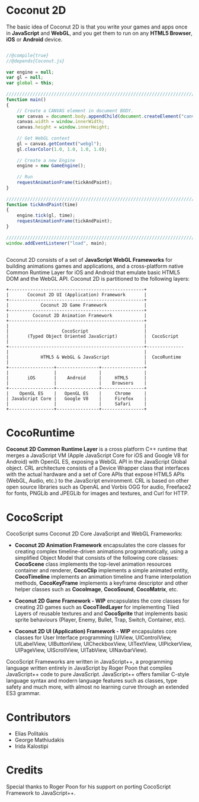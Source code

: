 Coconut 2D
==========

The basic idea of Coconut 2D is that you write your games and apps once in <B>JavaScript</B> and <B>WebGL</B>, and you get them to run on any <B>HTML5 Browser</B>, <B>iOS</B> or <B>Android</B> device.

```javascript

//@compile{true}																						   
//@depends{Coconut.js}                                                                                     
                                                                                                           
var engine = null;                                                                                         
var gl = null;                                                                                             
var global = this;                                                                                         
                                                                                                           
////////////////////////////////////////////////////////////////////////////////////////////////////	   
function main()                                                                                            
{                                                                                                          
	// Create a CANVAS element in document BODY.                                                           
	var canvas = document.body.appendChild(document.createElement("canvas"));                              
	canvas.width = window.innerWidth;                                                                      
	canvas.height = window.innerHeight;                                                                    
                                                                                                           
	// Get WebGL context                                                                                   
	gl = canvas.getContext("webgl");                                                                       
	gl.clearColor(1.0, 1.0, 1.0, 1.0);                                                                     
	                                                                                                       
	// Create a new Engine                                                                                 
	engine = new GameEngine();                                                                             
	                                                                                                       
	// Run                                                                                                 
	requestAnimationFrame(tickAndPaint);                                                                   
}                                                                                                          
                                                                                                           
////////////////////////////////////////////////////////////////////////////////////////////////////       
function tickAndPaint(time)                                                                                
{                                                                                                          
	engine.tick(gl, time);                                                                                 
	requestAnimationFrame(tickAndPaint);                                                                   
}                                                                                                          
                                                                                                           
////////////////////////////////////////////////////////////////////////////////////////////////////       
window.addEventListener("load", main);                                                                     
                                                                                                           
```                                                                                                           
                                                                                                           
Coconut 2D consists of a set of <B>JavaScript WebGL Frameworks</B> for building animations games and applications, and a cross-platform native Common Runtime Layer for iOS and Android that emulate basic HTML5 DOM and the WebGL API. Coconut 2D is partitioned to the following layers:

    +---------------------------------------------------+
    |       Coconut 2D UI (Application) Framework       |
    +---------------------------------------------------+
    |            Coconut 2D Game Framework              |
    +---------------------------------------------------+
    |         Coconut 2D Animation Framework            |
    +---------------------------------------------------+
    |                                                   |
    |                    CocoScript                     |
    |       (Typed Object Oriented JavaScript)          |  CocoScript  
    |                                                   |
    +---------------------------------------------------+--------------  
    |                                                   | 
    |            HTML5 & WebGL & JavaScript             |  CocoRuntime  
    |                                                   |
    +-----------------+----------------+----------------+
    |                 |                |                |
    |       iOS       |    Android     |     HTML5      |  
    |                 |                |    Browsers    |
    +-----------------+----------------+----------------+
    |    OpenGL ES    |   OpenGL ES    |     Chrome     |
    | JavaScript Core |   Google V8    |     Firefox    |
    |                 |                |     Safari     |
    +-----------------+----------------+----------------+

CocoRuntime
===========
<B>Coconut 2D Common Runtime Layer</B> is a cross platform C++ runtime that merges a JavaScript VM (Apple JavaScript Core for iOS and Google V8 for Android) with OpenGL ES, exposing a WebGL API in the JavaScript Global object. CRL architecture consists of a Device Wrapper class that interfaces with the actual hardware and a set of Core APIs that expose HTML5 APIs (WebGL, Audio, etc.) to the JavaScript environment. CRL is based on other open source libraries such as OpenAL and Vorbis OGG for audio, Freeface2 for fonts, PNGLib and JPEGLib for images and textures, and Curl for HTTP. 

CocoScript
==========
CocoScript sums Coconut 2D Core JavaScript and WebGL Frameworks:

* <B>Coconut 2D Animation Framework</B> encapsulates the core classes for creating complex timeline-driven animations programmatically, using a simplified Object Model that consists of the following core classes: <B>CocoScene</B> class implements the top-level animation resources container and renderer, <B>CocoClip</B> implements a simple animated entity, <B>CocoTimeline</B> implements an animation timeline and frame interpolation methods, <B>CocoKeyFrame</B> implements a keyframe descriptor and other helper classes such as <B>CocoImage</B>, <B>CocoSound</B>, <B>CocoMatrix</B>, etc.

* <B>Coconut 2D Game Framework - WIP</B> encapsulates the core classes for creating 2D games such as <B>CocoTiledLayer</B> for implementing Tiled Layers of reusable textures and and <B>CocoSprite</B> that implements basic sprite behaviours (Player, Enemy, Bullet, Trap, Switch, Container, etc).

* <B>Coconut 2D UI (Application) Framework - WIP</B> encapsulates core classes for User Interface programming (UIView, UIControlView, UILabelView, UIButtonView, UICheckboxView, UITextView, UIPickerView, UIPageView, UIScrollView, UITabView, UINavbarView).

CocoScript Frameworks are written in JavaScript++, a programming language written entirely in JavaScript by Roger Poon that compiles JavaScript++ code to pure JavaScript. JavaScript++ offers familiar C-style language syntax and modern language features such as classes, type safety and much more, with almost no learning curve through an extended ES3 grammar.


Contributors
============
* Elias Politakis
* George Mathiudakis
* Irida Kalostipi

Credits
=======
Special thanks to Roger Poon for his support on porting CocoScript Framework to JavaScript++.







